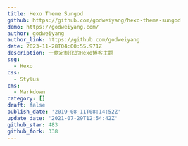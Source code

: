 ```yaml
---
title: Hexo Theme Sungod
github: https://github.com/godweiyang/hexo-theme-sungod
demo: https://godweiyang.com/
author: godweiyang
author_link: https://github.com/godweiyang
date: 2023-11-28T04:00:55.971Z
description: 一款定制化的Hexo博客主题
ssg:
  - Hexo
css:
  - Stylus
cms:
  - Markdown
category: []
draft: false
publish_date: '2019-08-11T08:14:52Z'
update_date: '2021-07-29T12:54:42Z'
github_star: 483
github_fork: 338
---
```

